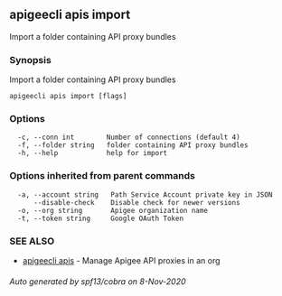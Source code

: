 ## apigeecli apis import

Import a folder containing API proxy bundles

### Synopsis

Import a folder containing API proxy bundles

```
apigeecli apis import [flags]
```

### Options

```
  -c, --conn int        Number of connections (default 4)
  -f, --folder string   folder containing API proxy bundles
  -h, --help            help for import
```

### Options inherited from parent commands

```
  -a, --account string   Path Service Account private key in JSON
      --disable-check    Disable check for newer versions
  -o, --org string       Apigee organization name
  -t, --token string     Google OAuth Token
```

### SEE ALSO

* [apigeecli apis](apigeecli_apis.md)	 - Manage Apigee API proxies in an org

###### Auto generated by spf13/cobra on 8-Nov-2020
